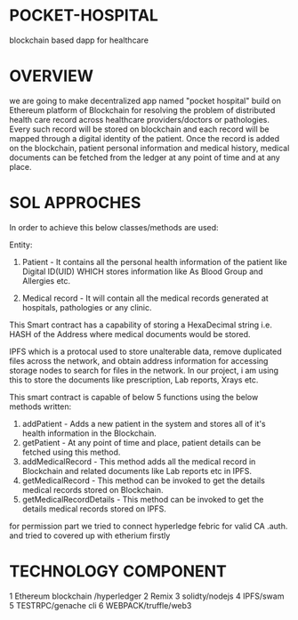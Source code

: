 # POCKET-HOSPITAL
blockchain based dapp for healthcare 

# OVERVIEW

we are going to make decentralized app  named "pocket hospital" build on Ethereum platform of Blockchain for resolving the problem of distributed health care record
across healthcare providers/doctors or pathologies. 
Every such record will be stored on blockchain and each record will be mapped through a digital identity of the patient. Once the record is added on the 
blockchain, patient personal information and medical history, medical documents can be fetched from the ledger at any point of time and at any place. 

# SOL APPROCHES

In order to 
achieve this below classes/methods are used:

Entity:

1. Patient - It contains all the personal health information of the patient like Digital ID(UID) WHICH stores information like As
Blood Group and Allergies etc.

2. Medical record - It will contain all the medical records generated at hospitals, pathologies or any clinic. 

This Smart contract has a capability of storing a HexaDecimal string i.e. HASH of the Address where medical documents would be stored. 

IPFS which is a protocal used to store unalterable data, remove duplicated files across the network, and obtain address information for accessing storage nodes to search for files in the network. In our project, i am using this to store the documents like prescription, Lab reports, Xrays etc. 

This smart contract is capable of below 5 functions using the below methods written:

1. addPatient - Adds a new patient in the system and stores all of it's health information in the Blockchain.
2. getPatient - At any point of time and place, patient details can be fetched using this method.
3. addMedicalRecord - This method adds all the medical record in Blockchain and related documents like Lab reports etc in IPFS.
4. getMedicalRecord - This method can be invoked to get the details medical records stored on Blockchain.
5. getMedicalRecordDetails - This method can be invoked to get the details medical records stored on IPFS.

for permission part we tried to connect hyperledge febric for valid CA .auth. and tried to covered up with etherium firstly



# TECHNOLOGY COMPONENT

1 Ethereum blockchain /hyperledger
2 Remix
3 solidty/nodejs
4 IPFS/swam
5 TESTRPC/genache cli
6 WEBPACK/truffle/web3
